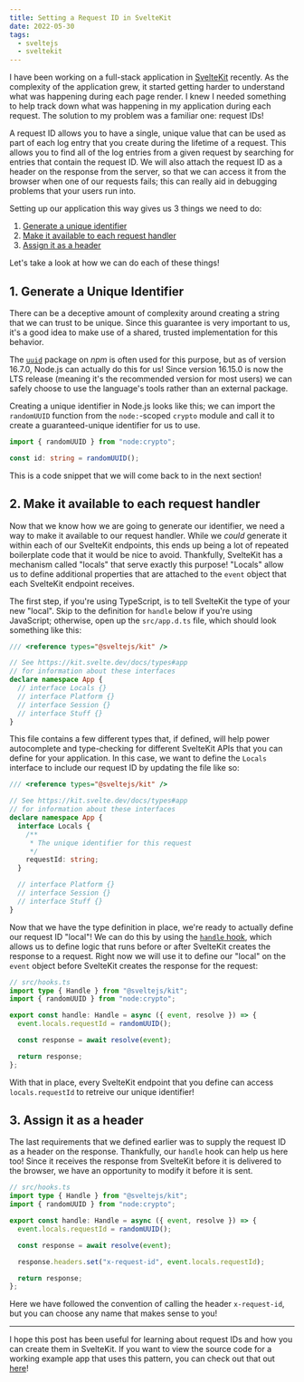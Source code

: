 ```yaml
---
title: Setting a Request ID in SvelteKit
date: 2022-05-30
tags:
  - sveltejs
  - sveltekit
---
```


I have been working on a full-stack application in [SvelteKit](https://kit.svelte.dev) recently. As the complexity of the application grew, it started getting harder to understand what was happening during each page render. I knew I needed something to help track down what was happening in my application during each request. The solution to my problem was a familiar one: request IDs!

A request ID allows you to have a single, unique value that can be used as part of each log entry that you create during the lifetime of a request. This allows you to find all of the log entries from a given request by searching for entries that contain the request ID. We will also attach the request ID as a header on the response from the server, so that we can access it from the browser when one of our requests fails; this can really aid in debugging problems that your users run into.

Setting up our application this way gives us 3 things we need to do:

1. [Generate a unique identifier](#1-generate-a-unique-identifier)
2. [Make it available to each request handler](#2-make-it-available-to-each-request-handler)
3. [Assign it as a header](#3-assign-it-as-a-header)

Let's take a look at how we can do each of these things!

## 1. Generate a Unique Identifier

There can be a deceptive amount of complexity around creating a string that we can trust to be unique. Since this guarantee is very important to us, it's a good idea to make use of a shared, trusted implementation for this behavior.

The [`uuid`](https://www.npmjs.com/package/uuid) package on _npm_ is often used for this purpose, but as of version 16.7.0, Node.js can actually do this for us! Since version 16.15.0 is now the LTS release (meaning it's the recommended version for most users) we can safely choose to use the language's tools rather than an external package.

Creating a unique identifier in Node.js looks like this; we can import the `randomUUID` function from the `node:`-scoped `crypto` module and call it to create a guaranteed-unique identifier for us to use.

```ts
import { randomUUID } from "node:crypto";

const id: string = randomUUID();
```

This is a code snippet that we will come back to in the next section!

## 2. Make it available to each request handler

Now that we know how we are going to generate our identifier, we need a way to make it available to our request handler. While we _could_ generate it within each of our SvelteKit endpoints, this ends up being a lot of repeated boilerplate code that it would be nice to avoid. Thankfully, SvelteKit has a mechanism called "locals" that serve exactly this purpose! "Locals" allow us to define additional properties that are attached to the `event` object that each SvelteKit endpoint receives.

The first step, if you're using TypeScript, is to tell SvelteKit the type of your new "local". Skip to the definition for `handle` below if you're using JavaScript; otherwise, open up the `src/app.d.ts` file, which should look something like this:

```ts
/// <reference types="@sveltejs/kit" />

// See https://kit.svelte.dev/docs/types#app
// for information about these interfaces
declare namespace App {
  // interface Locals {}
  // interface Platform {}
  // interface Session {}
  // interface Stuff {}
}
```

This file contains a few different types that, if defined, will help power autocomplete and type-checking for different SvelteKit APIs that you can define for your application. In this case, we want to define the `Locals` interface to include our request ID by updating the file like so:

```ts
/// <reference types="@sveltejs/kit" />

// See https://kit.svelte.dev/docs/types#app
// for information about these interfaces
declare namespace App {
  interface Locals {
    /**
     * The unique identifier for this request
     */
    requestId: string;
  }

  // interface Platform {}
  // interface Session {}
  // interface Stuff {}
}
```

Now that we have the type definition in place, we're ready to actually define our request ID "local"! We can do this by using the [`handle` hook](https://kit.svelte.dev/docs/hooks#handle), which allows us to define logic that runs before or after SvelteKit creates the response to a request. Right now we will use it to define our "local" on the `event` object before SvelteKit creates the response for the request:

```ts
// src/hooks.ts
import type { Handle } from "@sveltejs/kit";
import { randomUUID } from "node:crypto";

export const handle: Handle = async ({ event, resolve }) => {
  event.locals.requestId = randomUUID();

  const response = await resolve(event);

  return response;
};
```

With that in place, every SvelteKit endpoint that you define can access `locals.requestId` to retreive our unique identifier!

## 3. Assign it as a header

The last requirements that we defined earlier was to supply the request ID as a header on the response. Thankfully, our `handle` hook can help us here too! Since it receives the response from SvelteKit before it is delivered to the browser, we have an opportunity to modify it before it is sent.

```ts
// src/hooks.ts
import type { Handle } from "@sveltejs/kit";
import { randomUUID } from "node:crypto";

export const handle: Handle = async ({ event, resolve }) => {
  event.locals.requestId = randomUUID();

  const response = await resolve(event);

  response.headers.set("x-request-id", event.locals.requestId);

  return response;
};
```

Here we have followed the convention of calling the header `x-request-id`, but you can choose any name that makes sense to you!

---

I hope this post has been useful for learning about request IDs and how you can create them in SvelteKit. If you want to view the source code for a working example app that uses this pattern, you can check out that out [here](https://github.com/alexlafroscia/sveltekit-cls-demo/commit/b44b27e4566d1d693825382f10364ed10a7ff6c0)!
